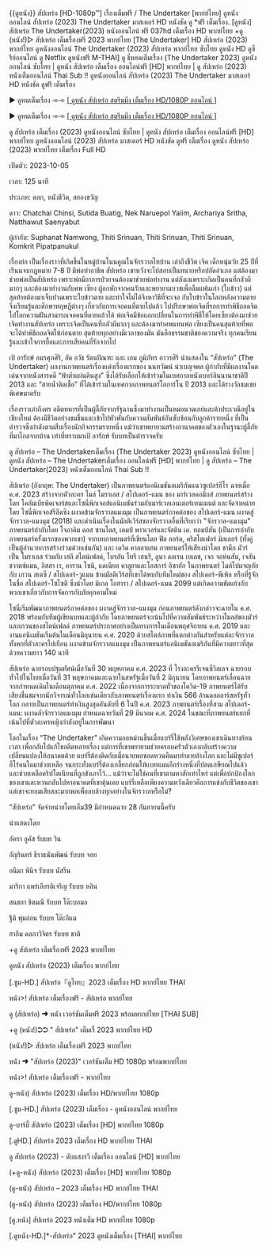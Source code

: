 {{ดูหนัง}} สัปเหร่อ [HD-1080p™] เรื่องเต็มฟรี / The Undertaker [พากย์ไทย] ดูหนังออนไลน์ สัปเหร่อ (2023) The Undertaker มาสเตอร์ HD หนังชัด ดู *ฟรี เต็มเรื่อง. [ดูหนัง] สัปเหร่อ The Undertaker(2023) หนังออนไลน์ ฟรี 037hd เต็มเรื่อง HD พากย์ไทย +ดู (หนัง!)▷ สัปเหร่อ เต็มเรื่องฟรี 2023 พากย์ไทย [The Undertaker] HD สัปเหร่อ (2023) พากย์ไทย ดูหนังออนไลน์ The Undertaker (2023) สัปเหร่อ พากย์ไทย ซับไทย ดูหนัง HD ดูซีรีย์ออนไลน์ ดู Netflix ดูหนังฟรี M-THAI] ดู ธี่หยดเต็มเรื่อง (The Undertaker 2023) ดูหนังออนไลน์ ซับไทย | ดูหนัง สัปเหร่อ เต็มเรื่อง ออนไลน์ฟรี [HD] พากย์ไทย | ดู สัปเหร่อ (2023) หนังเต็มออนไลน์ Thai Sub !! ดูหนังออนไลน์ สัปเหร่อ (2023) The Undertaker มาสเตอร์ HD หนังชัด ดูฟรี เต็มเรื่อง

▶ ดูหนเต็มเรื่อง ➾➾ [[ ดูหนัง สัปเหร่อ สตรีมมิ่ง เต็มเรื่อง HD/1080P ออนไลน์  ]](https://t.co/7mQPUPDi2z)

▶ ดูหนเต็มเรื่อง ➾➾ [[ ดูหนัง สัปเหร่อ สตรีมมิ่ง เต็มเรื่อง HD/1080P ออนไลน์  ]](https://t.co/7mQPUPDi2z)

ดู สัปเหร่อ เต็มเรื่อง (2023) ดูหนังออนไลน์ ซับไทย | ดูหนัง สัปเหร่อ เต็มเรื่อง ออนไลน์ฟรี [HD] พากย์ไทย ดูหนังออนไลน์ (2023) สัปเหร่อ มาสเตอร์ HD หนังชัด ดูฟรี เต็มเรื่อง ดูหนัง สัปเหร่อ (2023) พากย์ไทย เต็มเรื่อง Full HD

เปิดตัว: 2023-10-05

เวลา: 125 นาที

ประเภท: ตลก, หนังชีวิต, สยองขวัญ

ดาว: Chatchai Chinsi, Sutida Buatig, Nek Naruepol Yaiim, Archariya Sritha, Natthawut Saenyabut

ผู้กำกับ: Suphanat Namwong, Thiti Srinuan, Thiti Srinuan, Thiti Srinuan, Komkrit Pipatpanukul

เรื่องย่อ
เป็นเรื่องราวที่เกิดขึ้นในหมู่บ้านโนนคูณในจักรวาลไทบ้าน เล่าถึงชีวิต เจิด เด็กหนุ่มวัย 25 ปีที่เรีนนจบกฎหมาย 7-8 ปี มีพ่อทำอาชีพ สัปเหร่อ เขาหวังจะไปสอบเป็นทนายหรือปลัดอำเภอ แต่ต้องมาช่วยพ่อเป็นสัปเหร่อ เพราะพ่อมีอาการป่วยจนต้องมาช่วยพ่อทำงาน แต่ลังเลเพราะเกิดเป็นคนที่กลัวผีมากๆ และต้องมาทำงานกับศพ
เซียง ผู้อกหักจากคนรักและพยายามบวชเพื่อลืมแฟนเก่า (ใบข้าว) แต่สุดท้ายต้องมาเจ็บปวดเพราะใบข้าวตาย และทำใจไม่ได้จึงหาวิธีที่จะเจอ กับใบข้าวในโลกหลังความตาย จึงเรียนรู้และศึกษาทฤษฎีต่างๆ เกี่ยวกับการเจอคนที่ตายไปแล้ว ไปปรึกษาพ่อเจิดที่รอการทำพิธีถอดจิตไปโลกความฝันสามารถเจอคนที่ตายแล้วได้ พ่อเจิดมีข้อแลกเปลี่ยนในการทำพิธีให้โดยเซียงต้องมาช่วยเจิดทำงานสัปเหร่อ เพราะเจิดเป็นคนที่กลัวผีมากๆ และต้องมาทำศพแทนพ่อ เซียงเป็นคนสุดท้ายที่พอจะได้ทำพิธีถอดจิตให้ก่อนตาย สุดท้ายทุกอย่างมีเวลาของมัน มันคือธรรมชาติของความจริง ทุกคนเรียนรู้และเข้าใจการยื้อและการเสียคนที่รักจากไป

เป้ อารักษ์ อมรศุภศิริ, อัด อวัช รัตนปิณฑะ และ เอม ภูมิภัทร ถาวรศิริ นำแสดงใน “สัปเหร่อ” (The Undertaker) ผลงานภาพยนตร์เรื่องแต่งเรื่องแรกของ นนทวัฒน์ นำเบญจพล ผู้กำกับที่มีผลงานโดดเด่นจากหนังสารคดี “ฟ้าต่ำแผ่นดินสูง” ซึ่งได้รับเลือกให้เข้าร่วมในเทศกาลหนังเบอร์ลินนานาชาติปี 2013 และ “สายน้ำติดเชื้อ” ที่ได้เข้าร่วมในเทศกาลภาพยนตร์โลการ์โน ปี 2013 และได้รางวัลชมเชยพิเศษมาครับ

เรื่องราวเล่าถึงศร อดีตทหารที่เป็นผู้ลี้ภัยจากรัฐฉานซึ่งมาทำงานเป็นหมอนวดเกย์และค้าประเวณีอยู่ในเชียงใหม่ ต้องมีชีวิตอย่างขมขื่นและเข้าไปพัวพันกับความสัมพันธ์อันซับซ้อนกับลูกค้ารายหนึ่ง ที่เป็นตำรวจซึ่งกำลังตามสืบเรื่องนักกิจกรรมรายหนึ่ง แม้ว่าเขาพยายามสร้างอานาคตของตัวเองในฐานะผู้ลี้ภัยที่มาไกลจากบ้าน เท่าที่ทราบมาเป้ อารักษ์ รับบทเป็นตำรวจครับ

ดู สัปเหร่อ – The Undertakerเต็มเรื่อง (The Undertaker 2023) ดูหนังออนไลน์ ซับไทย | ดูหนัง สัปเหร่อ – The Undertakerเต็มเรื่อง ออนไลน์ฟรี [HD] พากย์ไทย | ดู สัปเหร่อ – The Undertaker(2023) หนังเต็มออนไลน์ Thai Sub !!

สัปเหร่อ (อังกฤษ: The Undertaker) เป็นภาพยนตร์แอนิเมชันอเมริกันแนวซูเปอร์ฮีโร ฉายเมื่อ ค.ศ. 2023 สร้างจากตัวละคร ไมล์ โมราเลส / สไปเดอร์-แมน ของ มาร์เวลคอมิกส์ ภาพยนตร์สร้างโดย โคลัมเบียพิคเจอร์สและโซนี่พิกเจอส์แอนิเมชันร่วมกับมาร์เวลเอนเตอร์เทนเมนต์ และจัดจำหน่ายโดย โซนี่พิกเจอส์รีลีดซิง ผงาดข้ามจักรวาลแมงมุม เป็นภาพยนตร์ภาคต่อของ สไปเดอร์-แมน ผงาดสู่จักรวาล-แมงมุม (2018) และดำเนินเรื่องในมัลติเวิร์สของจักรวาลอื่นที่เรียกว่า "จักรวาล-แมงมุม" ภาพยนตร์กำกับโดย โจอาคิม ดอส ซานโตส, เคมป์ พาวเวอร์และจัสติน เค. ทอมป์สัน (เป็นการกำกับภาพยนตร์ครั้งแรกของพวกเขา) จากบทภาพยนตร์ที่เขียนโดย ฟิล ลอร์ด, คริสโตเฟอร์ มิลเลอร์ (ทั้งคู่เป็นผู้อำนวยการสร้างร่วมด้วยเช่นกัน) และ เดวิด คาลลาแฮม ภาพยนตร์ให้เสียงนำโดย ชามีก มัวร์ เป็น โมราเลส ร่วมกับ เฮลี สไตน์เฟลด์, ไบรอัน ไทรี เฮนรี, ลูนา ลอเรน เบเลซ, เจก จอห์นสัน, เจสัน ชวาตซ์แมน, อิสสา เร, คาราน โซนิ, แดเนียล คาลูยาและโอสการ์ อิซาอัก ในภาพยนตร์ ไมล์ไปผจญภัยกับ เกวน สเตซี / สไปเดอร์-วูแมน ข้ามมัลติเวิร์สที่เขาได้พบกับทีมใหม่ของ สไปเดอร์-พีเพิล หรือที่รู้จักในชื่อ สไปเดอร์-โซไซตี ซึ่งนำโดย มิเกล โอฮารา / สไปเดอร์-แมน 2099 แต่เกิดความขัดแย้งกับพวกเขาเกี่ยวกับการจัดการกับภัยคุกคามใหม่

โซนี่เริ่มพัฒนาภาพยนตร์ภาคต่อของ ผงาดสู่จักรวาล-แมงมุม ก่อนภาพยนตร์ดังกล่าวจะฉายใน ค.ศ. 2018 พร้อมกับทีมผู้เขียนบทและผู้กำกับ โดยภาพยนตร์จะเน้นไปที่ความสัมพันธ์ระหว่างไมลส์ของมัวร์และเกวนของสไตน์เฟลด์ ภาพยนตร์ประกาศอย่างเป็นทางการในเดือนพฤศจิกายน ค.ศ. 2019 และงานแอนิเมชันเริ่มต้นในเดือนมิถุนายน ค.ศ. 2020 ด้วยสไตล์ภาพที่แตกต่างกันสำหรับแต่ละจักรวาลทั้งหกที่ตัวละครไปเยือน ผงาดข้ามจักรวาลแมงมุม เป็นภาพยนตร์แอนิเมชันอเมริกันที่มีความยาวที่สุด ด้วยความยาว 140 นาที

สัปเหร่อ ฉายรอบปฐมทัศน์เมื่อวันที่ 30 พฤษภาคม ค.ศ. 2023 ที่ โรงละครรีเจนซีวิลเลจ ฉายรอบทั่วไปในไทยเมื่อวันที่ 31 พฤษภาคมและฉายในสหรัฐเมื่อวันที่ 2 มิถุนายน โดยภาพยนตร์เลื่อนฉายจากกำหนดเดิมในเดือนตุลาคม ค.ศ. 2022 เนื่องจากการระบาดทั่วของโควิด-19 ภาพยนตร์ได้รับเสียงชื่นชมจากนักวิจารณ์ทั่วโลกเช่นเดียวกับภาพยนตร์เรื่องแรก ทำเงิน 566 ล้านดอลลาร์สหรัฐทั่วโลก กลายเป็นภาพยนตร์ทำเงินสูงสุดอันดับที่ 6 ในปี ค.ศ. 2023 ภาพยนตร์เรื่องที่สาม สไปเดอร์-แมน: ผงาดล้ำจักรวาลแมงมุม กำหนดฉายวันที่ 29 มีนาคม ค.ศ. 2024 ในขณะที่ภาพยนตร์แยกที่เน้นไปที่ตัวละครหญิงกำลังอยู่ในการพัฒนา

โลกในเรื่อง “The Undertaker” เกิดความอลหม่านขึ้นเมื่อแบร์รี่ใช้พลังวิเศษของเขาเดินทางย้อนเวลา เพื่อกลับไปแก้ไขอดีตหลายเรื่อง แต่การที่เขาพยายามช่วยครอบครัวตัวเองกลับสร้างความเปลี่ยนแปลงให้อนาคตด้วย แบร์รี่ต้องติดกับเมื่อนายพลซอดหวนคืนมาทำลายล้างโลก และไม่มีซูเปอร์ฮีโร่คนใดมาช่วยเหลือ จนกระทั่งแบร์รี่ต้องเกลี้ยกล่อมให้แบทแมนอีกร่างหนึ่งที่ปลดเกษียณไปแล้ว และช่วยเหลือคริปโตเนียนที่ถูกขังเอาไว้... แม้ว่าจะไม่ใช่คนที่เขาตามหาสักเท่าไหร่ แต่เพื่อปกป้องโลกของเขาและหวนกลับไปหาอนาคตที่เขาคุ้นเคย แบร์รี่เหลือเพียงความหวังเดียวคือการแข่งกับชีวิตของเขา แต่เขาจะยอมเสียสละมากพอเพื่อลบล้างทุกอย่างในจักรวาลหรือไม่?

“สัปเหร่อ” จัดจำหน่ายโดยเอ็ม39 มีกำหนดฉาย 28 กันยายนนี้ครับ

นำแสดงโดย

อัครา ลูคัส รับบท วิน

อัญรินทร์ ธีราธนันพัฒน์ รับบท จอย

อนีมา พินิจ รับบท นัสรีน

มาริกา แพร่เกียรติเจริญ รับบท หลิน

สนธยา ชิตมณี รับบท โต๊ะบอมอ

ฐิติ พุ่มอ่อน รับบท โต๊ะอีแม

ฮากึม ดลภาวิจิตร รับบท ชาติ

+ดู สัปเหร่อ เต็มเรื่องฟรี 2023 พากย์ไทย

ดูหนัง สัปเหร่อ (2023) เต็มเรื่อง พากย์ไทย

[.ซูม-HD.] สัปเหร่อ『ดูไทย』2023 เต็มเรื่อง HD พากย์ไทย THAI

หนัง>! สัปเหร่อ เต็มเรื่องฟรี - สัปเหร่อ พากย์ไทย

ดู (สัปเหร่อ) ➜ หนัง เวอร์ชันเต็มฟรี 2023 พร้อมพากย์ไทย [THAI SUB]

+ดู (หนัง!)➲➲ " สัปเหร่อ" เต็มเรื่ 2023 พากย์ไทย HD

(หนัง!)▷ สัปเหร่อ เต็มเรื่องฟรี 2023 พากย์ไทย

หนัง ➜ "สัปเหร่อ (2023)" เวอร์ชันเต็ม HD 1080p พร้อมพากย์ไทย

หนัง>! สัปเหร่อ เต็มเรื่องฟรี - พากย์ไทย

ดู-หนัง) สัปเหร่อ (2023) เต็มเรื่อง HD/พากย์ไทย 1080p

[.ซูม-HD.] สัปเหร่อ (2023) เต็มเรื่อง - ดูหนังออนไลน์ พากย์ไทย

ดู-บาร์บี้ สัปเหร่อ (2023) เต็มเรื่อง [HD] พากย์ไทย 1080p

[.ดูHD.] สัปเหร่อ 2023 เต็มเรื่อง HD พากย์ไทย THAI

ดู สัปเหร่อ (2023) - ดับแสงรวี เต็มเรื่อง ออนไลน์ [HD] พากย์ไทย

(+ดู-หนัง) สัปเหร่อ (2023) เต็มเรื่อง [HD] พากย์ไทย 1080p

(ดู-หนัง) สัปเหร่อ – 2023 เต็มเรื่อง HD พากย์ไทย THAI

(ดู-หนัง) สัปเหร่อ (2023) เต็มเรื่อง HD/พากย์ไทย 1080p

[ดู.หนัง] สัปเหร่อ 2023 หนังเต็ม HD พากย์ไทย 1080p

[.ดูหนัง-HD.]*-สัปเหร่อ" 2023 ดูหนังเต็มเรื่อง [THAI] พากย์ไทย 
